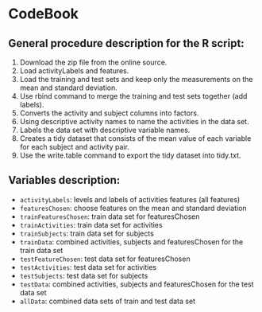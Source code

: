 # CodeBook
## General procedure description for the R script:
1. Download the zip file from the online source.
1. Load activityLabels and features.
1. Load the training and test sets and keep only the measurements on the mean and standard deviation.
1. Use rbind command to merge the training and test sets together (add labels).
1. Converts the activity and subject columns into factors.
1. Using descriptive activity names to name the activities in the data set.
1. Labels the data set with descriptive variable names.
1. Creates a tidy dataset that consists of the mean value of each variable for each subject and activity pair.
1. Use the write.table command to export the tidy dataset into tidy.txt.

## Variables description:
- `activityLabels`: levels and labels of activities
features (all features)
- `featuresChosen`: choose features on the mean and standard deviation
- `trainFeaturesChosen`: train data set for featuresChosen
- `trainActivities`: train data set for activities
- `trainSubjects`: train data set for subjects
- `trainData`: combined activities, subjects and featuresChosen for the train data set
- `testFeatureChosen`: test data set for featuresChosen
- `testActivities`: test data set for activities
- `testSubjects`: test data set for subjects
- `testData`: combined activities, subjects and featuresChosen for the test data set
- `allData`: combined data sets of train and test data set
